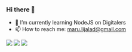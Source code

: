 ### Hi there 👋


- 🌱 I’m currently learning NodeJS on Digitalers
- 📫 How to reach me: maru.lijalad@gmail.com

<div>
  <a href="https://twitter.com/maruldev" target="_blank"><img src="https://img.shields.io/badge/Twitter-1DA1F2?style=for-the-badge&logo=twitter&logoColor=white" ></a>
  <a href="https://www.linkedin.com/in/marinalijalad/" target="_blank"><img src="https://img.shields.io/badge/LinkedIn-0077B5?style=for-the-badge&logo=linkedin&logoColor=white" ></a>
  <a href="mailto:maru.lijalad@gmail.com"><img src="https://img.shields.io/badge/Gmail-D14836?style=for-the-badge&logo=gmail&logoColor=white" ></a>
</div>


